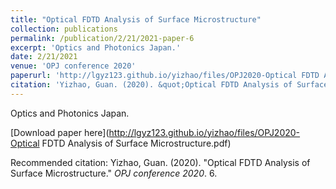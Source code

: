 ```yaml
---
title: "Optical FDTD Analysis of Surface Microstructure"
collection: publications
permalink: /publication/2/21/2021-paper-6
excerpt: 'Optics and Photonics Japan.'
date: 2/21/2021
venue: 'OPJ conference 2020'
paperurl: 'http://lgyz123.github.io/yizhao/files/OPJ2020-Optical FDTD Analysis of Surface Microstructure.pdf'
citation: 'Yizhao, Guan. (2020). &quot;Optical FDTD Analysis of Surface Microstructure.&quot; <i>OPJ conference 2020</i>. 6.'
---
```

Optics and Photonics Japan.

[Download paper here](http://lgyz123.github.io/yizhao/files/OPJ2020-Optical FDTD Analysis of Surface Microstructure.pdf)

Recommended citation: Yizhao, Guan. (2020). "Optical FDTD Analysis of Surface Microstructure." <i>OPJ conference 2020</i>. 6.
